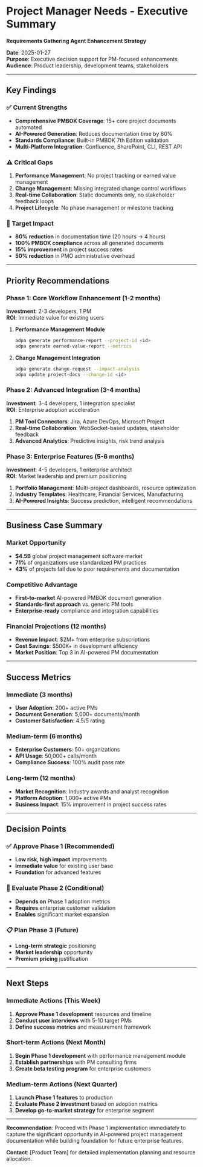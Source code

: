 # Project Manager Needs - Executive Summary
**Requirements Gathering Agent Enhancement Strategy**

**Date**: 2025-01-27  
**Purpose**: Executive decision support for PM-focused enhancements  
**Audience**: Product leadership, development teams, stakeholders

---

## Key Findings

### ✅ Current Strengths
- **Comprehensive PMBOK Coverage**: 15+ core project documents automated
- **AI-Powered Generation**: Reduces documentation time by 80%
- **Standards Compliance**: Built-in PMBOK 7th Edition validation
- **Multi-Platform Integration**: Confluence, SharePoint, CLI, REST API

### ⚠️ Critical Gaps
1. **Performance Management**: No project tracking or earned value management
2. **Change Management**: Missing integrated change control workflows  
3. **Real-time Collaboration**: Static documents only, no stakeholder feedback loops
4. **Project Lifecycle**: No phase management or milestone tracking

### 🎯 Target Impact
- **80% reduction** in documentation time (20 hours → 4 hours)
- **100% PMBOK compliance** across all generated documents
- **15% improvement** in project success rates
- **50% reduction** in PMO administrative overhead

---

## Priority Recommendations

### Phase 1: Core Workflow Enhancement (1-2 months)
**Investment**: 2-3 developers, 1 PM  
**ROI**: Immediate value for existing users

1. **Performance Management Module**
   ```bash
   adpa generate performance-report --project-id <id>
   adpa generate earned-value-report --metrics
   ```

2. **Change Management Integration**
   ```bash
   adpa generate change-request --impact-analysis
   adpa update project-docs --change-id <id>
   ```

### Phase 2: Advanced Integration (3-4 months)
**Investment**: 3-4 developers, 1 integration specialist  
**ROI**: Enterprise adoption acceleration

1. **PM Tool Connectors**: Jira, Azure DevOps, Microsoft Project
2. **Real-time Collaboration**: WebSocket-based updates, stakeholder feedback
3. **Advanced Analytics**: Predictive insights, risk trend analysis

### Phase 3: Enterprise Features (5-6 months)
**Investment**: 4-5 developers, 1 enterprise architect  
**ROI**: Market leadership and premium positioning

1. **Portfolio Management**: Multi-project dashboards, resource optimization
2. **Industry Templates**: Healthcare, Financial Services, Manufacturing
3. **AI-Powered Insights**: Success prediction, intelligent recommendations

---

## Business Case Summary

### Market Opportunity
- **$4.5B** global project management software market
- **71%** of organizations use standardized PM practices
- **43%** of projects fail due to poor requirements and documentation

### Competitive Advantage
- **First-to-market** AI-powered PMBOK document generation
- **Standards-first approach** vs. generic PM tools
- **Enterprise-ready** compliance and integration capabilities

### Financial Projections (12 months)
- **Revenue Impact**: $2M+ from enterprise subscriptions
- **Cost Savings**: $500K+ in development efficiency
- **Market Position**: Top 3 in AI-powered PM documentation

---

## Success Metrics

### Immediate (3 months)
- **User Adoption**: 200+ active PMs
- **Document Generation**: 5,000+ documents/month
- **Customer Satisfaction**: 4.5/5 rating

### Medium-term (6 months)
- **Enterprise Customers**: 50+ organizations
- **API Usage**: 50,000+ calls/month
- **Compliance Success**: 100% audit pass rate

### Long-term (12 months)
- **Market Recognition**: Industry awards and analyst recognition
- **Platform Adoption**: 1,000+ active PMs
- **Business Impact**: 15% improvement in project success rates

---

## Decision Points

### ✅ Approve Phase 1 (Recommended)
- **Low risk, high impact** improvements
- **Immediate value** for existing user base
- **Foundation** for advanced features

### 🤔 Evaluate Phase 2 (Conditional)
- **Depends on** Phase 1 adoption metrics
- **Requires** enterprise customer validation
- **Enables** significant market expansion

### 📋 Plan Phase 3 (Future)
- **Long-term strategic** positioning
- **Market leadership** opportunity
- **Premium pricing** justification

---

## Next Steps

### Immediate Actions (This Week)
1. **Approve Phase 1 development** resources and timeline
2. **Conduct user interviews** with 5-10 target PMs
3. **Define success metrics** and measurement framework

### Short-term Actions (Next Month)
1. **Begin Phase 1 development** with performance management module
2. **Establish partnerships** with PM consulting firms
3. **Create beta testing program** for enterprise customers

### Medium-term Actions (Next Quarter)
1. **Launch Phase 1 features** to production
2. **Evaluate Phase 2 investment** based on adoption metrics
3. **Develop go-to-market strategy** for enterprise segment

---

**Recommendation**: Proceed with Phase 1 implementation immediately to capture the significant opportunity in AI-powered project management documentation while building foundation for future enterprise features.

**Contact**: [Product Team] for detailed implementation planning and resource allocation.